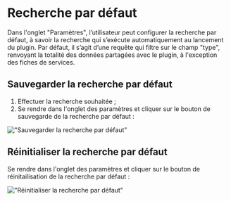 # Recherche par défaut

Dans l'onglet "Paramètres", l’utilisateur peut configurer la recherche par défaut, à savoir la recherche qui s’exécute automatiquement au lancement du plugin. Par défaut, il s’agit d’une requête qui filtre sur le champ "type", renvoyant la totalité des données partagées avec le plugin, à l'exception des fiches de services.

## Sauvegarder la recherche par défaut

1. Effectuer la recherche souhaitée ;
2. Se rendre dans l'onglet des paramètres et cliquer sur le bouton de sauvegarde de la recherche par défaut :

!["Sauvegarder la recherche par d&eacute;faut"](/assets/settings_defaultSearch_fr.png)

## Réinitialiser la recherche par défaut

Se rendre dans l'onglet des paramètres et cliquer sur le bouton de réinitailisation de la recherche par défaut :

!["Réinitialiser la recherche par d&eacute;faut"](/assets/reset_defaultSearch_fr.png)
